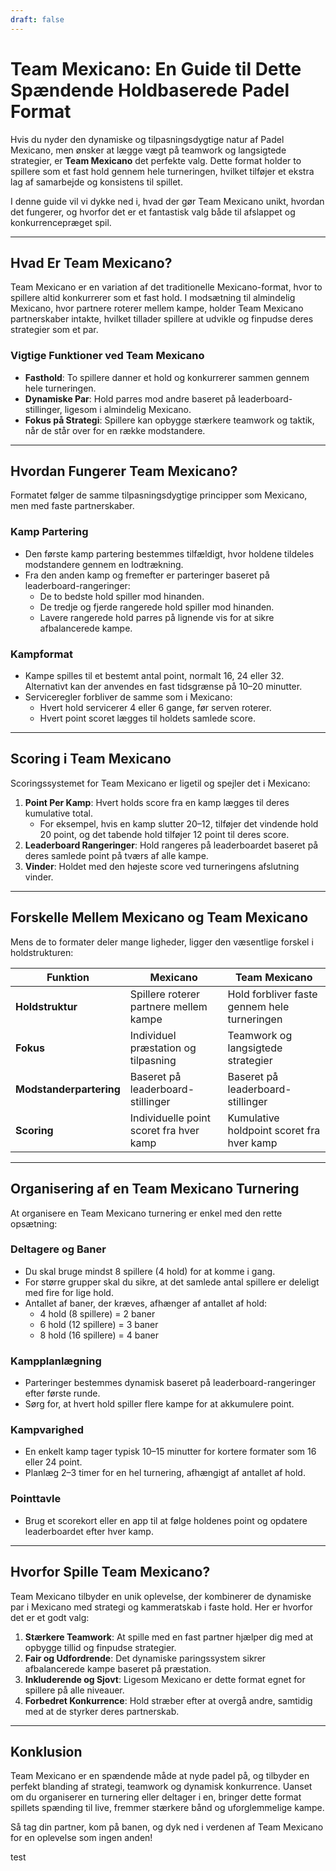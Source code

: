 ```yaml
---
draft: false
---
```

# Team Mexicano: En Guide til Dette Spændende Holdbaserede Padel Format

Hvis du nyder den dynamiske og tilpasningsdygtige natur af Padel Mexicano, men ønsker at lægge vægt på teamwork og langsigtede strategier, er **Team Mexicano** det perfekte valg. Dette format holder to spillere som et fast hold gennem hele turneringen, hvilket tilføjer et ekstra lag af samarbejde og konsistens til spillet.

I denne guide vil vi dykke ned i, hvad der gør Team Mexicano unikt, hvordan det fungerer, og hvorfor det er et fantastisk valg både til afslappet og konkurrencepræget spil.

---

## **Hvad Er Team Mexicano?**

Team Mexicano er en variation af det traditionelle Mexicano-format, hvor to spillere altid konkurrerer som et fast hold. I modsætning til almindelig Mexicano, hvor partnere roterer mellem kampe, holder Team Mexicano partnerskaber intakte, hvilket tillader spillere at udvikle og finpudse deres strategier som et par.

### **Vigtige Funktioner ved Team Mexicano**
- **Fasthold**: To spillere danner et hold og konkurrerer sammen gennem hele turneringen.
- **Dynamiske Par**: Hold parres mod andre baseret på leaderboard-stillinger, ligesom i almindelig Mexicano.
- **Fokus på Strategi**: Spillere kan opbygge stærkere teamwork og taktik, når de står over for en række modstandere.

---

## **Hvordan Fungerer Team Mexicano?**

Formatet følger de samme tilpasningsdygtige principper som Mexicano, men med faste partnerskaber.

### **Kamp Partering**
- Den første kamp partering bestemmes tilfældigt, hvor holdene tildeles modstandere gennem en lodtrækning.
- Fra den anden kamp og fremefter er parteringer baseret på leaderboard-rangeringer:
  - De to bedste hold spiller mod hinanden.
  - De tredje og fjerde rangerede hold spiller mod hinanden.
  - Lavere rangerede hold parres på lignende vis for at sikre afbalancerede kampe.

### **Kampformat**
- Kampe spilles til et bestemt antal point, normalt 16, 24 eller 32. Alternativt kan der anvendes en fast tidsgrænse på 10–20 minutter.
- Serviceregler forbliver de samme som i Mexicano:
  - Hvert hold servicerer 4 eller 6 gange, før serven roterer.
  - Hvert point scoret lægges til holdets samlede score.

---

## **Scoring i Team Mexicano**

Scoringssystemet for Team Mexicano er ligetil og spejler det i Mexicano:

1. **Point Per Kamp**: Hvert holds score fra en kamp lægges til deres kumulative total.
   - For eksempel, hvis en kamp slutter 20–12, tilføjer det vindende hold 20 point, og det tabende hold tilføjer 12 point til deres score.
2. **Leaderboard Rangeringer**: Hold rangeres på leaderboardet baseret på deres samlede point på tværs af alle kampe.
3. **Vinder**: Holdet med den højeste score ved turneringens afslutning vinder.

---

## **Forskelle Mellem Mexicano og Team Mexicano**

Mens de to formater deler mange ligheder, ligger den væsentlige forskel i holdstrukturen:

| **Funktion**            | **Mexicano**                                     | **Team Mexicano**                                  |
|-------------------------|-------------------------------------------------|---------------------------------------------------|
| **Holdstruktur**        | Spillere roterer partnere mellem kampe           | Hold forbliver faste gennem hele turneringen        |
| **Fokus**               | Individuel præstation og tilpasning              | Teamwork og langsigtede strategier                 |
| **Modstanderpartering** | Baseret på leaderboard-stillinger                | Baseret på leaderboard-stillinger                  |
| **Scoring**             | Individuelle point scoret fra hver kamp          | Kumulative holdpoint scoret fra hver kamp          |

---

## **Organisering af en Team Mexicano Turnering**

At organisere en Team Mexicano turnering er enkel med den rette opsætning:

### **Deltagere og Baner**
- Du skal bruge mindst 8 spillere (4 hold) for at komme i gang.
- For større grupper skal du sikre, at det samlede antal spillere er deleligt med fire for lige hold.
- Antallet af baner, der kræves, afhænger af antallet af hold:
  - 4 hold (8 spillere) = 2 baner
  - 6 hold (12 spillere) = 3 baner
  - 8 hold (16 spillere) = 4 baner

### **Kampplanlægning**
- Parteringer bestemmes dynamisk baseret på leaderboard-rangeringer efter første runde.
- Sørg for, at hvert hold spiller flere kampe for at akkumulere point.

### **Kampvarighed**
- En enkelt kamp tager typisk 10–15 minutter for kortere formater som 16 eller 24 point.
- Planlæg 2–3 timer for en hel turnering, afhængigt af antallet af hold.

### **Pointtavle**
- Brug et scorekort eller en app til at følge holdenes point og opdatere leaderboardet efter hver kamp.

---

## **Hvorfor Spille Team Mexicano?**

Team Mexicano tilbyder en unik oplevelse, der kombinerer de dynamiske par i Mexicano med strategi og kammeratskab i faste hold. Her er hvorfor det er et godt valg:

1. **Stærkere Teamwork**: At spille med en fast partner hjælper dig med at opbygge tillid og finpudse strategier.
2. **Fair og Udfordrende**: Det dynamiske paringssystem sikrer afbalancerede kampe baseret på præstation.
3. **Inkluderende og Sjovt**: Ligesom Mexicano er dette format egnet for spillere på alle niveauer.
4. **Forbedret Konkurrence**: Hold stræber efter at overgå andre, samtidig med at de styrker deres partnerskab.

---

## **Konklusion**

Team Mexicano er en spændende måde at nyde padel på, og tilbyder en perfekt blanding af strategi, teamwork og dynamisk konkurrence. Uanset om du organiserer en turnering eller deltager i en, bringer dette format spillets spænding til live, fremmer stærkere bånd og uforglemmelige kampe.

Så tag din partner, kom på banen, og dyk ned i verdenen af Team Mexicano for en oplevelse som ingen anden!

test